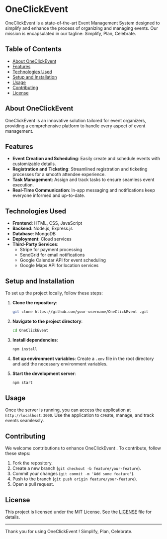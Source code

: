 # OneClickEvent 

OneClickEvent  is a state-of-the-art Event Management System designed to simplify and enhance the process of organizing and managing events. Our mission is encapsulated in our tagline: Simplify, Plan, Celebrate.

## Table of Contents

- [About OneClickEvent ](#about-OneClickEvent )
- [Features](#features)
- [Technologies Used](#technologies-used)
- [Setup and Installation](#setup-and-installation)
- [Usage](#usage)
- [Contributing](#contributing)
- [License](#license)

## About OneClickEvent 

OneClickEvent  is an innovative solution tailored for event organizers, providing a comprehensive platform to handle every aspect of event management.

## Features

- **Event Creation and Scheduling**: Easily create and schedule events with customizable details.
- **Registration and Ticketing**: Streamlined registration and ticketing processes for a smooth attendee experience.
- **Task Management**: Assign and track tasks to ensure seamless event execution.
- **Real-Time Communication**: In-app messaging and notifications keep everyone informed and up-to-date.

## Technologies Used

- **Frontend**: HTML, CSS, JavaScript
- **Backend**: Node.js, Express.js
- **Database**: MongoDB
- **Deployment**: Cloud services
- **Third-Party Services**:
  - Stripe for payment processing
  - SendGrid for email notifications
  - Google Calendar API for event scheduling
  - Google Maps API for location services

## Setup and Installation

To set up the project locally, follow these steps:

1. **Clone the repository**:
    ```bash
    git clone https://github.com/your-username/OneClickEvent .git
    ```

2. **Navigate to the project directory**:
    ```bash
    cd OneClickEvent 
    ```

3. **Install dependencies**:
    ```bash
    npm install
    ```

4. **Set up environment variables**: Create a `.env` file in the root directory and add the necessary environment variables.

5. **Start the development server**:
    ```bash
    npm start
    ```

## Usage

Once the server is running, you can access the application at `http://localhost:3000`. Use the application to create, manage, and track events seamlessly.

## Contributing

We welcome contributions to enhance OneClickEvent . To contribute, follow these steps:

1. Fork the repository.
2. Create a new branch (`git checkout -b feature/your-feature`).
3. Commit your changes (`git commit -m 'Add some feature'`).
4. Push to the branch (`git push origin feature/your-feature`).
5. Open a pull request.

## License

This project is licensed under the MIT License. See the [LICENSE](LICENSE) file for details.

---

Thank you for using OneClickEvent ! Simplify, Plan, Celebrate.
